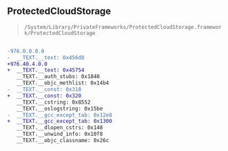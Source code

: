 ## ProtectedCloudStorage

> `/System/Library/PrivateFrameworks/ProtectedCloudStorage.framework/ProtectedCloudStorage`

```diff

-976.0.0.0.0
-  __TEXT.__text: 0x456d8
+976.40.4.0.0
+  __TEXT.__text: 0x45754
   __TEXT.__auth_stubs: 0x1840
   __TEXT.__objc_methlist: 0x14b4
-  __TEXT.__const: 0x318
+  __TEXT.__const: 0x320
   __TEXT.__cstring: 0x8552
   __TEXT.__oslogstring: 0x15be
-  __TEXT.__gcc_except_tab: 0x12e8
+  __TEXT.__gcc_except_tab: 0x1300
   __TEXT.__dlopen_cstrs: 0x148
   __TEXT.__unwind_info: 0x10f8
   __TEXT.__objc_classname: 0x26c

```
